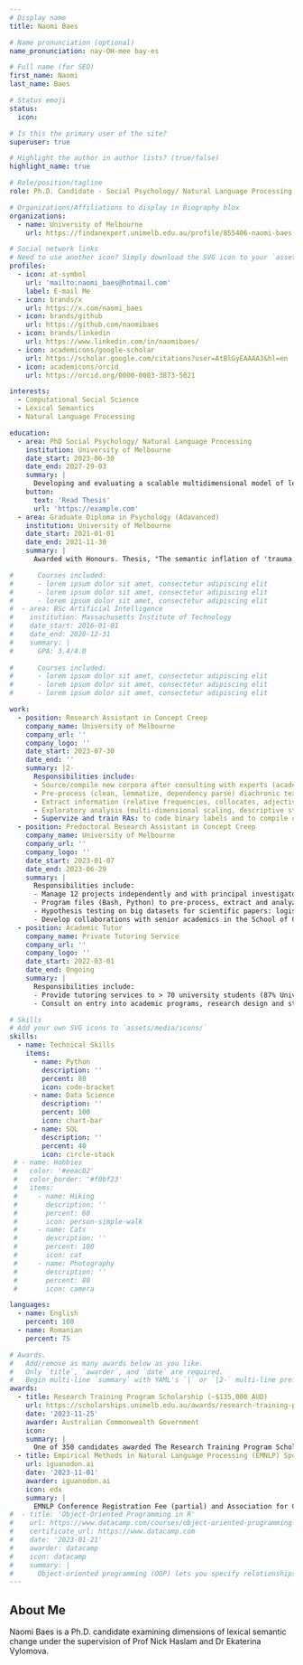 ```yaml
---
# Display name
title: Naomi Baes

# Name pronunciation (optional)
name_pronunciation: nay-OH-mee bay-es

# Full name (for SEO)
first_name: Naomi
last_name: Baes

# Status emoji
status:
  icon: 

# Is this the primary user of the site?
superuser: true

# Highlight the author in author lists? (true/false)
highlight_name: true

# Role/position/tagline
role: Ph.D. Candidate - Social Psychology/ Natural Language Processing

# Organizations/Affiliations to display in Biography blox
organizations:
  - name: University of Melbourne
    url: https://findanexpert.unimelb.edu.au/profile/855406-naomi-baes

# Social network links
# Need to use another icon? Simply download the SVG icon to your `assets/media/icons/` folder.
profiles:
  - icon: at-symbol
    url: 'mailto:naomi_baes@hotmail.com'
    label: E-mail Me
  - icon: brands/x
    url: https://x.com/naomi_baes
  - icon: brands/github
    url: https://github.com/naomibaes
  - icon: brands/linkedin
    url: https://www.linkedin.com/in/naomibaes/
  - icon: academicons/google-scholar
    url: https://scholar.google.com/citations?user=AtBlGyEAAAAJ&hl=en
  - icon: academicons/orcid
    url: https://orcid.org/0000-0003-3873-5021

interests:
  - Computational Social Science
  - Lexical Semantics
  - Natural Language Processing

education:
  - area: PhD Social Psychology/ Natural Language Processing
    institution: University of Melbourne
    date_start: 2023-06-30
    date_end: 2027-29-03
    summary: |
      Developing and evaluating a scalable multidimensional model of lexical semantic change: SIBling. Supervised by [Prof Nick Haslam](https://findanexpert.unimelb.edu.au/profile/6837-nicholas-haslam). Presented PhD papers at ACL-related conferences with the contributions being published in xx journals.
    button:
      text: 'Read Thesis'
      url: 'https://example.com'
  - area: Graduate Diploma in Psychology (Adavanced)
    institution: University of Melbourne
    date_start: 2021-01-01
    date_end: 2021-11-30
    summary: |
      Awarded with Honours. Thesis, "The semantic inflation of 'trauma' in psychology",  resulted in publication: https://sciendo.com/article/10.58734/plc-2023-0002

#      Courses included:
#      - lorem ipsum dolor sit amet, consectetur adipiscing elit
#      - lorem ipsum dolor sit amet, consectetur adipiscing elit
#      - lorem ipsum dolor sit amet, consectetur adipiscing elit
#  - area: BSc Artificial Intelligence
#    institution: Massachusetts Institute of Technology
#    date_start: 2016-01-01
#    date_end: 2020-12-31
#    summary: |
#      GPA: 3.4/4.0
      
#      Courses included:
#      - lorem ipsum dolor sit amet, consectetur adipiscing elit
#      - lorem ipsum dolor sit amet, consectetur adipiscing elit
#      - lorem ipsum dolor sit amet, consectetur adipiscing elit

work:
  - position: Research Assistant in Concept Creep
    company_name: University of Melbourne
    company_url: ''
    company_logo: ''
    date_start: 2023-07-30
    date_end: ''
    summary: |2-
      Responsibilities include:
      - Source/compile new corpora after consulting with experts (academies, New York Times, PubMed)
      - Pre-process (clean, lemmatize, dependency parse) diachronic text corpora for further analysis and language modelling
      - Extract information (relative frequencies, collocates, adjective modifiers, counts) from corpora with dynamic programming
      - Exploratory analysis (multi-dimensional scaling, descriptive statistics) and hypothesis testing (logistic regression analysis)
      - Supervize and train RAs: to code binary labels and to compile corpus data (scrape PubMed databases, NYT articles
  - position: Predoctoral Research Assistant in Concept Creep
    company_name: University of Melbourne
    company_url: ''
    company_logo: ''
    date_start: 2023-01-07
    date_end: 2023-06-29
    summary: |
      Responsibilities include:
      - Manage 12 projects independently and with principal investigator (4 to completion; progressed 4; developed 4)
      - Program files (Bash, Python) to pre-process, extract and analyze/model corpus data
      - Hypothesis testing on big datasets for scientific papers: logistic regression, t-tests, analysis of variance
      - Develop collaborations with senior academics in the School of Computing and Information Systems, Faculty of Engineering and Information Systems
  - position: Academic Tutor
    company_name: Private Tutoring Service
    company_url: ''
    company_logo: ''
    date_start: 2022-03-01
    date_end: Ongoing
    summary: |
      Responsibilities include:
      - Provide tutoring services to > 70 university students (87% University of Melbourne) across 28 psychology subjects (higher education AQF levels 7-9) in confidential setting, securing positive review
      - Consult on entry into academic programs, research design and statistical analysis, time management and proofread/provided feedback on assessments (1,500 word lab reports; up to 10,000 word theses

# Skills
# Add your own SVG icons to `assets/media/icons/`
skills:
  - name: Technical Skills
    items:
      - name: Python
        description: ''
        percent: 80
        icon: code-bracket
      - name: Data Science
        description: ''
        percent: 100
        icon: chart-bar
      - name: SQL
        description: ''
        percent: 40
        icon: circle-stack
 # - name: Hobbies
 #   color: '#eeac02'
 #   color_border: '#f0bf23'
 #   items:
 #     - name: Hiking
 #       description: ''
 #       percent: 60
 #       icon: person-simple-walk
 #     - name: Cats
 #       description: ''
 #       percent: 100
 #       icon: cat
 #     - name: Photography
 #       description: ''
 #       percent: 80
 #       icon: camera

languages:
  - name: English
    percent: 100
  - name: Romanian
    percent: 75

# Awards.
#   Add/remove as many awards below as you like.
#   Only `title`, `awarder`, and `date` are required.
#   Begin multi-line `summary` with YAML's `|` or `|2-` multi-line prefix and indent 2 spaces below.
awards:
  - title: Research Training Program Scholarship (~$135,000 AUD)
    url: https://scholarships.unimelb.edu.au/awards/research-training-program-scholarship
    date: '2023-11-25'
    awarder: Australian Commonwealth Government
    icon: 
    summary: |
      One of 350 candidates awarded The Research Training Program Scholarship, supported by the Australian Commonwealth Government and the University of Melbourne offered to high-achieving domestic and international research students, to support an up to 3.5-year full-time doctoral degree (full fee offset and living allowance).
  - title: Empirical Methods in Natural Language Processing (EMNLP) Sponsorship ($200 USD)
    url: iguanodon.ai
    date: '2023-11-01'
    awarder: iguanodon.ai
    icon: edx
    summary: |
      EMNLP Conference Registration Fee (partial) and Association for Computational Linguistics Membership Fe
#  - title: 'Object-Oriented Programming in R'
#    url: https://www.datacamp.com/courses/object-oriented-programming-with-s3-and-r6-in-r
#    certificate_url: https://www.datacamp.com
#    date: '2023-01-21'
#    awarder: datacamp
#    icon: datacamp
#    summary: |
#      Object-oriented programming (OOP) lets you specify relationships between functions and the objects that they can act on, helping you manage complexity in your code. This is an intermediate level course, providing an introduction to OOP, using the S3 and R6 systems. S3 is a great day-to-day R programming tool that simplifies some of the functions that you write. R6 is especially useful for industry-specific analyses, working with web APIs, and building GUIs.
---
```


## About Me

Naomi Baes is a Ph.D. candidate examining dimensions of lexical semantic change under the supervision of Prof Nick Haslam and Dr Ekaterina Vylomova. 
